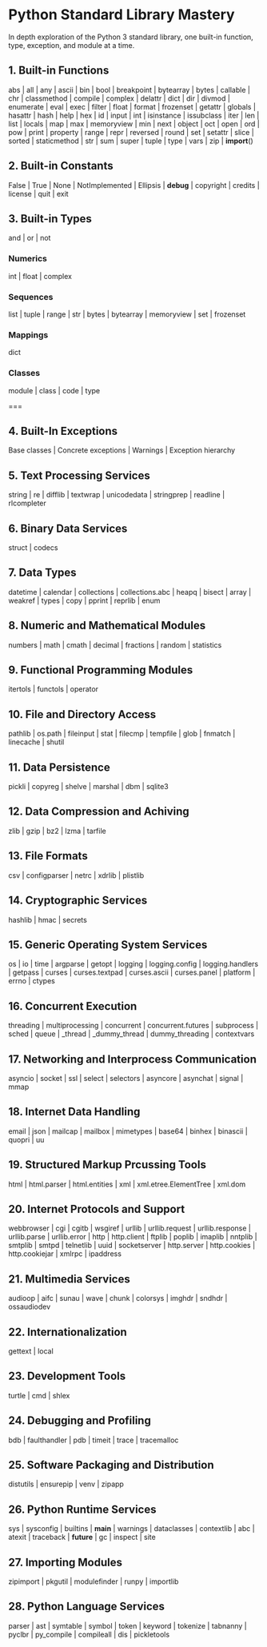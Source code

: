 # Python Standard Library Mastery

In depth exploration of the Python 3 standard library, one built-in function, type, exception, and module at a time.

## 1. Built-in Functions

abs | all | any | ascii | bin | bool | breakpoint | bytearray | bytes | callable | chr | classmethod | compile | complex | delattr | dict | dir | divmod | enumerate | eval | exec | filter | float | format | frozenset | getattr | globals | hasattr | hash | help | hex | id | input | int | isinstance | issubclass | iter | len | list | locals | map | max | memoryview | min | next | object | oct | open | ord | pow | print | property | range | repr | reversed | round | set | setattr | slice | sorted | staticmethod | str | sum | super | tuple | type | vars | zip | __import__()

## 2. Built-in Constants

False | True | None | NotImplemented | Ellipsis | __debug__ | copyright | credits | license | quit | exit

## 3. Built-in Types

and | or | not

### Numerics

int | float | complex

### Sequences

list | tuple | range | str | bytes | bytearray | memoryview | set | frozenset

### Mappings

dict

### Classes

module | class | code | type

===

## 4. Built-In Exceptions

Base classes | Concrete exceptions | Warnings | Exception hierarchy

## 5. Text Processing Services

string | re | difflib | textwrap | unicodedata | stringprep | readline | rlcompleter

## 6. Binary Data Services

struct | codecs

## 7. Data Types

datetime | calendar | collections | collections.abc | heapq | bisect | array | weakref | types | copy | pprint | reprlib | enum

## 8. Numeric and Mathematical Modules

numbers | math | cmath | decimal | fractions | random | statistics

## 9. Functional Programming Modules

itertols | functols | operator

## 10. File and Directory Access

pathlib | os.path | fileinput | stat | filecmp | tempfile | glob | fnmatch | linecache | shutil

## 11. Data Persistence

pickli | copyreg | shelve | marshal | dbm | sqlite3

## 12. Data Compression and Achiving

zlib | gzip | bz2 | lzma | tarfile

## 13. File Formats

csv | configparser | netrc | xdrlib | plistlib

## 14. Cryptographic Services

hashlib | hmac | secrets

## 15. Generic Operating System Services

os | io | time | argparse | getopt | logging | logging.config | logging.handlers | getpass | curses | curses.textpad | curses.ascii | curses.panel | platform | errno | ctypes

## 16. Concurrent Execution

threading | multiprocessing | concurrent | concurrent.futures | subprocess | sched | queue | _thread | _dummy_thread | dummy_threading | contextvars

## 17. Networking and Interprocess Communication

asyncio | socket | ssl | select | selectors | asyncore | asynchat | signal | mmap

## 18. Internet Data Handling

email | json | mailcap | mailbox | mimetypes | base64 | binhex | binascii | quopri | uu

## 19. Structured Markup Prcussing Tools

html | html.parser | html.entities | xml | xml.etree.ElementTree | xml.dom

## 20. Internet Protocols and Support

webbrowser | cgi | cgitb | wsgiref | urllib | urllib.request | urllib.response | urllib.parse | urllib.error | http | http.client | ftplib | poplib | imaplib | nntplib | smtplib | smtpd | telnetlib | uuid | socketserver | http.server | http.cookies | http.cookiejar | xmlrpc | ipaddress

## 21. Multimedia Services

audioop | aifc | sunau | wave | chunk | colorsys | imghdr | sndhdr | ossaudiodev

## 22. Internationalization

gettext | local

## 23. Development Tools

turtle | cmd | shlex

## 24. Debugging and Profiling

bdb | faulthandler | pdb | timeit | trace | tracemalloc

## 25. Software Packaging and Distribution

distutils | ensurepip | venv | zipapp

## 26. Python Runtime Services

sys | sysconfig | builtins | __main__ | warnings | dataclasses | contextlib | abc | atexit | traceback | __future__ | gc | inspect | site

## 27. Importing Modules

zipimport | pkgutil | modulefinder | runpy | importlib

## 28. Python Language Services

parser | ast | symtable | symbol | token | keyword | tokenize | tabnanny | pyclbr | py_compile | compileall | dis | pickletools

